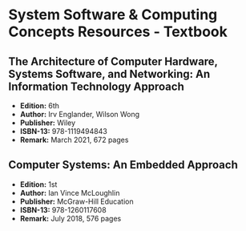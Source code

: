 # System Software & Computing Concepts Resources - Textbook
## The Architecture of Computer Hardware, Systems Software, and Networking: An Information Technology Approach 
- **Edition:** 6th
- **Author:** Irv Englander, Wilson Wong 
- **Publisher:** Wiley
- **ISBN-13:** 978-1119494843
- **Remark:** March 2021, 672 pages


## Computer Systems: An Embedded Approach
- **Edition:** 1st
- **Author:** Ian Vince McLoughlin
- **Publisher:** McGraw-Hill Education
- **ISBN-13:** 978-1260117608
- **Remark:** July 2018, 576 pages
